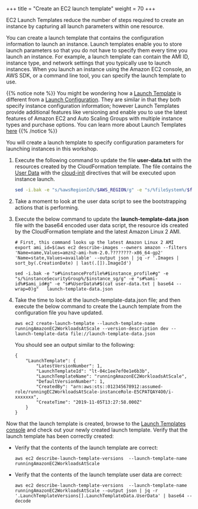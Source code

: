 +++
title = "Create an EC2 launch template"
weight = 70
+++

EC2 Launch Templates reduce the number of steps required to create an instance by capturing all launch parameters within one resource. 

You can create a launch template that contains the configuration information to launch an instance. Launch templates enable you to store launch parameters so that you do not have to specify them every time you launch an instance. For example, a launch template can contain the AMI ID, instance type, and network settings that you typically use to launch instances. When you launch an instance using the Amazon EC2 console, an AWS SDK, or a command line tool, you can specify the launch template to use. 

{{% notice note %}}
You might be wondering how a [Launch Template](https://docs.aws.amazon.com/AWSEC2/latest/UserGuide/ec2-launch-templates.html) is different from a [Launch Configuration](https://docs.aws.amazon.com/autoscaling/ec2/userguide/LaunchConfiguration.html). They are similar in that they both specify instance configuration information; however Launch Templates provide additional features like versioning and enable you to use the latest features of Amazon EC2 and Auto Scaling Groups with multiple instance types and purchase options.  You can learn more about Launch Templates [here](https://docs.aws.amazon.com/AWSEC2/latest/UserGuide/ec2-launch-templates.html)
{{% /notice %}}

You will create a launch template to specify configuration parameters for launching instances in this workshop. 

1. Execute the following command to update the file **user-data.txt** with the resources created by the CloudFormation template. The file contains the [User Data](https://docs.aws.amazon.com/AWSEC2/latest/UserGuide/user-data.html) with the [cloud-init](https://cloudinit.readthedocs.io/en/latest/index.html) directives that will be executed upon instance launch. 

    ```bash
    sed -i.bak -e "s/%awsRegionId%/$AWS_REGION/g" -e "s/%fileSystem%/$file_system/g" user-data.txt
    ```
1. Take a moment to look at the user data script to see the bootstrapping actions that is performing. 

1. Execute the below command to update the **launch-template-data.json** file with the base64 encoded user data script, the resource ids created by the CloudFormation template and the latest Amazon Linux 2 AMI. 

    ```
    # First, this command looks up the latest Amazon Linux 2 AMI
    export ami_id=$(aws ec2 describe-images --owners amazon --filters 'Name=name,Values=amzn2-ami-hvm-2.0.????????-x86_64-gp2' 'Name=state,Values=available' --output json | jq -r '.Images |   sort_by(.CreationDate) | last(.[]).ImageId')

    sed -i.bak -e "s#%instanceProfile%#$instance_profile#g" -e "s/%instanceSecurityGroup%/$instance_sg/g" -e "s#%ami-id%#$ami_id#g" -e "s#%UserData%#$(cat user-data.txt | base64 --wrap=0)g"   launch-template-data.json
    ```

1. Take the time to look at the launch-template-data.json file; and then execute the below command to create the Launch template from the configuration file you have updated.

    ```
    aws ec2 create-launch-template --launch-template-name runningAmazonEC2WorkloadsAtScale --version-description dev --launch-template-data file://launch-template-data.json
    ```

    You should see an output similar to the following:

    ```
    {
        "LaunchTemplate": {
            "LatestVersionNumber": 1, 
            "LaunchTemplateId": "lt-04c1ee7ef0e1e6b3b", 
            "LaunchTemplateName": "runningAmazonEC2WorkloadsAtScale", 
            "DefaultVersionNumber": 1, 
            "CreatedBy": "arn:aws:sts::012345678912:assumed-role/runningEC2WorkloadsAtScale-instanceRole-E5CPATQAY4O0/i-xxxxxxx", 
            "CreateTime": "2019-11-05T13:27:58.000Z"
        }
    }
    ```

Now that the launch template is created, browse to the [Launch Templates console](https://console.aws.amazon.com/ec2/v2/home?#LaunchTemplates:sort=launchTemplateId) and check out your newly created launch template. Verify that the launch template has been correctly created:

* Verify that the contents of the launch template are correct:

	```
	aws ec2 describe-launch-template-versions  --launch-template-name runningAmazonEC2WorkloadsAtScale
	```

* Verify that the contents of the launch template user data are correct:

	```
	aws ec2 describe-launch-template-versions  --launch-template-name runningAmazonEC2WorkloadsAtScale --output json | jq -r '.LaunchTemplateVersions[].LaunchTemplateData.UserData' | base64 --decode
	```